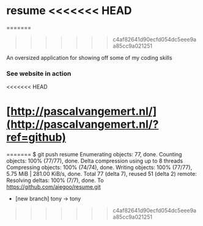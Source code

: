 resume
<<<<<<< HEAD
======
=======

>>>>>>> c4af82641d90ecfd054dc5eee9aa85cc9a021251

An oversized application for showing off some of my coding skills

### See website in action
<<<<<<< HEAD

[http://pascalvangemert.nl/](http://pascalvangemert.nl/?ref=github)
=======
=======
$ git push resume
Enumerating objects: 77, done.
Counting objects: 100% (77/77), done.
Delta compression using up to 8 threads
Compressing objects: 100% (74/74), done.
Writing objects: 100% (77/77), 5.75 MiB | 281.00 KiB/s, done.
Total 77 (delta 7), reused 51 (delta 2)
remote: Resolving deltas: 100% (7/7), done.
To https://github.com/aiegoo/resume.git
 * [new branch]      tony -> tony

>>>>>>> c4af82641d90ecfd054dc5eee9aa85cc9a021251
